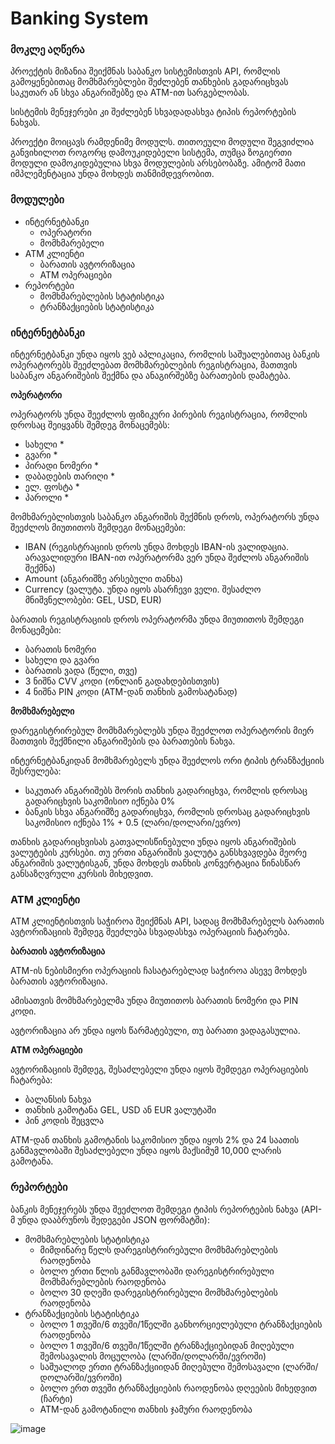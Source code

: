 # Banking System

### მოკლე აღწერა

პროექტის მიზანია შეიქმნას საბანკო სისტემისთვის API, რომლის გამოყენებითაც მომხმარებლები შეძლებენ თანხების გადარიცხვას საკუთარ ან სხვა ანგარიშებზე და ATM-ით სარგებლობას.

სისტემის მენეჯერები კი შეძლებენ სხვადადასხვა ტიპის რეპორტების ნახვას.

პროექტი მოიცავს რამდენიმე მოდულს. თითოეული მოდული შეგვიძლია განვიხილოთ როგორც დამოუკიდებელი სისტემა, თუმცა ზოგიერთი მოდული დამოკიდებულია სხვა მოდულების არსებობაზე. ამიტომ მათი იმპლემენტაცია უნდა მოხდეს თანმიმდევრობით.

### მოდულები

- ინტერნეტბანკი
    - ოპერატორი
    - მომხმარებელი
- ATM კლიენტი
    - ბარათის ავტორიზაცია
    - ATM ოპერაციები
- რეპორტები
    - მომხმარებლების სტატისტიკა
    - ტრანზაქციების სტატისტიკა

### ინტერნეტბანკი

ინტერნეტბანკი უნდა იყოს ვებ აპლიკაცია, რომლის საშუალებითაც ბანკის ოპერატორებს შეეძლებათ მომხმარებლების რეგისტრაცია, მათთვის საბანკო ანგარიშების შექმნა და ანაგირშებზე ბარათების დამატება.

**ოპერატორი**

ოპერატორს უნდა შეეძლოს ფიზიკური პირების რეგისტრაცია, რომლის დროსაც შეიყვანს შემდეგ მონაცემებს:

- სახელი *
- გვარი *
- პირადი ნომერი *
- დაბადების თარიღი *
- ელ. ფოსტა *
- პაროლი *

მომხმარებლისთვის საბანკო ანგარიშის შექმნის დროს, ოპერატორს უნდა შეეძლოს მიუთითოს შემდეგი მონაცემები:

- IBAN (რეგისტრაციის დროს უნდა მოხდეს IBAN-ის ვალიდაცია. არავალიდური IBAN-ით ოპერატორმა ვერ უნდა შეძლოს ანგარიშის შექმნა)
- Amount (ანგარიშზე არსებული თანხა)
- Currency (ვალუტა. უნდა იყოს ასარჩევი ველი. შესაძლო მნიშვნელობები: GEL, USD, EUR)

ბარათის რეგისტრაციის დროს ოპერატორმა უნდა მიუთითოს შემდეგი მონაცემები:

- ბარათის ნომერი
- სახელი და გვარი
- ბარათის ვადა (წელი, თვე)
- 3 ნიშნა CVV კოდი (ონლაინ გადახდებისთვის)
- 4 ნიშნა PIN კოდი (ATM-დან თანხის გამოსატანად)

**მომხმარებელი**

დარეგისტრირებულ მომხმარებლებს უნდა შეეძლოთ ოპერატორის მიერ მათთვის შექმნილი ანგარიშების და ბარათების ნახვა. 

ინტერნეტბანკიდან მომხმარებელს უნდა შეეძლოს ორი ტიპის ტრანზაქციის შესრულება:

- საკუთარ ანგარიშებს შორის თანხის გადარიცხვა, რომლის დროსაც გადარიცხვის საკომისიო იქნება 0%
- ბანკის სხვა ანგარიშზე გადარიცხვა, რომლის დროსაც გადარიცხვის საკომისიო იქნება 1% + 0.5 (ლარი/დოლარი/ევრო)

თანხის გადარიცხვისას გათვალისწინებული უნდა იყოს ანგარიშების ვალუტების კურსები. თუ ერთი ანგარიშის ვალუტა განსხვავდება მეორე ანგარიშის ვალუტისგან, უნდა მოხდეს თანხის კონვერტაცია წინასწარ განსაზღვრული კურსის მიხედვით.

### ATM კლიენტი

ATM კლიენტისთვის საჭიროა შეიქმნას API, სადაც მომხმარებელს ბარათის ავტორიზაციის შემდეგ შეეძლება სხვადასხვა ოპერაციის ჩატარება.

**ბარათის ავტორიზაცია**

ATM-ის ნებისმიერი ოპერაციის ჩასატარებლად საჭიროა ასევე მოხდეს ბარათის ავტორიზაცია.

ამისათვის მომხმარებელმა უნდა მიუთითოს ბარათის ნომერი და PIN კოდი.

ავტორიზაცია არ უნდა იყოს წარმატებული, თუ ბარათი ვადაგასულია.

**ATM ოპერაციები**

ავტორიზაციის შემდეგ, შესაძლებელი უნდა იყოს შემდეგი ოპერაციების ჩატარება:

- ბალანსის ნახვა
- თანხის გამოტანა GEL, USD ან EUR ვალუტაში
- პინ კოდის შეცვლა

ATM-დან თანხის გამოტანის საკომისიო უნდა იყოს 2% და 24 საათის განმავლობაში შესაძლებელი უნდა იყოს მაქსიმუმ 10,000 ლარის გამოტანა.

### რეპორტები

ბანკის მენეჯერებს უნდა შეეძლოთ შემდეგი ტიპის რეპორტების ნახვა (API-მ უნდა დააბრუნოს შედეგები JSON ფორმატში):

- მომხმარებლების სტატისტიკა
    - მიმდინარე წელს დარეგისტრირებული მომხმარებლების რაოდენობა
    - ბოლო ერთი წლის განმავლობაში დარეგისტრირებული მომხმარებლების რაოდენობა
    - ბოლო 30 დღეში დარეგისტრირებული მომხმარებლების რაოდენობა
- ტრანზაქციების სტატისტიკა
    - ბოლო 1 თვეში/6 თვეში/1წელში განხორციელებული ტრანზაქციების რაოდენობა
    - ბოლო 1 თვეში/6 თვეში/1წელში ტრანზაქციებიდან მიღებული შემოსავალის მოცულობა (ლარში/დოლარში/ევროში)
    - საშუალოდ ერთი ტრანზაქციიდან მიღებული შემოსავალი (ლარში/დოლარში/ევროში)
    - ბოლო ერთ თვეში ტრანზაქციების რაოდენობა დღეების მიხედვით (ჩარტი)
    - ATM-დან გამოტანილი თანხის ჯამური რაოდენობა
 
 ![image](https://github.com/user-attachments/assets/5cab7aae-1f56-4ef8-a8d8-5f4e7b95aa41)

